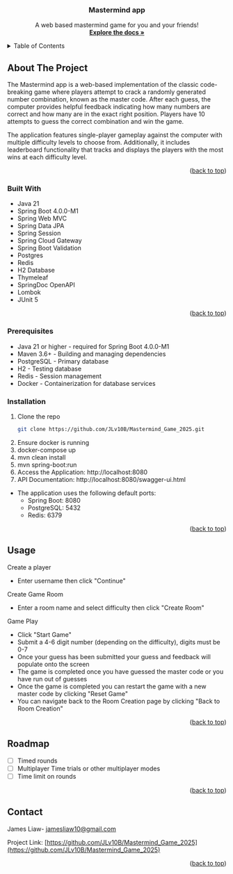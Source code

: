 <!-- Improved compatibility of back to top link: See: https://github.com/othneildrew/Best-README-Template/pull/73 -->
<a id="readme-top"></a>
<!--
*** Thanks for checking out the Best-README-Template. If you have a suggestion
*** that would make this better, please fork the repo and create a pull request
*** or simply open an issue with the tag "enhancement".
*** Don't forget to give the project a star!
*** Thanks again! Now go create something AMAZING! :D
-->



<!-- PROJECT SHIELDS -->
<!--
*** I'm using markdown "reference style" links for readability.
*** Reference links are enclosed in brackets [ ] instead of parentheses ( ).
*** See the bottom of this document for the declaration of the reference variables
*** for contributors-url, forks-url, etc. This is an optional, concise syntax you may use.
*** https://www.markdownguide.org/basic-syntax/#reference-style-links
-->

<!-- PROJECT LOGO -->
<br />

<h3 align="center">Mastermind app</h3>

  <p align="center">
    A web based mastermind game for you and your friends! 
    <br />
    <a href="https://github.com/JLv10B/Mastermind_Game_2025"><strong>Explore the docs »</strong></a>
    <br />
  </p>
</div>



<!-- TABLE OF CONTENTS -->
<details>
  <summary>Table of Contents</summary>
  <ol>
    <li>
      <a href="#about-the-project">About The Project</a>
      <ul>
        <li><a href="#built-with">Built With</a></li>
      </ul>
    </li>
    <li>
      <a href="#getting-started">Getting Started</a>
      <ul>
        <li><a href="#prerequisites">Prerequisites</a></li>
        <li><a href="#installation">Installation</a></li>
      </ul>
    </li>
    <li><a href="#usage">Usage</a></li>
    <li><a href="#datastructure">Datastructure</a></li>
    <li><a href="#codestructure">Codestructure</a></li>
    <li><a href="#roadmap">Roadmap</a></li>
  </ol>
</details>



<!-- ABOUT THE PROJECT -->
## About The Project

The Mastermind app is a web-based implementation of the classic code-breaking game where players attempt to crack a randomly generated number combination, known as the master code. After each guess, the computer provides helpful feedback indicating how many numbers are correct and how many are in the exact right position. Players have 10 attempts to guess the correct combination and win the game.

The application features single-player gameplay against the computer with multiple difficulty levels to choose from. Additionally, it includes leaderboard functionality that tracks and displays the players with the most wins at each difficulty level.

<p align="right">(<a href="#readme-top">back to top</a>)</p>



### Built With

* Java 21
* Spring Boot 4.0.0-M1
* Spring Web MVC
* Spring Data JPA
* Spring Session
* Spring Cloud Gateway
* Spring Boot Validation
* Postgres
* Redis
* H2 Database
* Thymeleaf
* SpringDoc OpenAPI
* Lombok
* JUnit 5

<p align="right">(<a href="#readme-top">back to top</a>)</p>



<!-- GETTING STARTED -->
### Prerequisites

* Java 21 or higher - required for Spring Boot 4.0.0-M1
* Maven 3.6+ - Building and managing dependencies
* PostgreSQL - Primary database
* H2 - Testing database
* Redis - Session management
* Docker - Containerization for database services

### Installation

1. Clone the repo
   ```sh
   git clone https://github.com/JLv10B/Mastermind_Game_2025.git
   ```
2. Ensure docker is running
3. docker-compose up
4. mvn clean install
5. mvn spring-boot:run
6. Access the Application: http://localhost:8080
7. API Documentation: http://localhost:8080/swagger-ui.html

* The application uses the following default ports:
  * Spring Boot: 8080
  * PostgreSQL: 5432
  * Redis: 6379


<p align="right">(<a href="#readme-top">back to top</a>)</p>



<!-- USAGE EXAMPLES -->
## Usage

Create a player
* Enter username then click "Continue"

Create Game Room
* Enter a room name and select difficulty then click "Create Room"

Game Play
* Click "Start Game"
* Submit a 4-6 digit number (depending on the difficulty), digits must be 0-7
* Once your guess has been submitted your guess and feedback will populate onto the screen
* The game is completed once you have guessed the master code or you have run out of guesses
* Once the game is completed you can restart the game with a new master code by clicking "Reset Game"
* You can navigate back to the Room Creation page by clicking "Back to Room Creation"


<p align="right">(<a href="#readme-top">back to top</a>)</p>




<!-- ROADMAP -->
## Roadmap

- [ ] Timed rounds
- [ ] Multiplayer Time trials or other multiplayer modes
- [ ] Time limit on rounds

<p align="right">(<a href="#readme-top">back to top</a>)</p>


<!-- CONTACT -->
## Contact

James Liaw- jamesliaw10@gmail.com

Project Link: [https://github.com/JLv10B/Mastermind_Game_2025](https://github.com/JLv10B/Mastermind_Game_2025)

<p align="right">(<a href="#readme-top">back to top</a>)</p>


